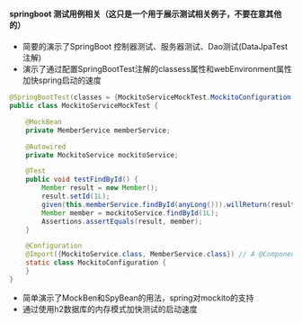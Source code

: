 

#### springboot 测试用例相关（这只是一个用于展示测试相关例子，不要在意其他的）
- 简要的演示了SpringBoot 控制器测试、服务器测试、Dao测试(DataJpaTest注解)
- 演示了通过配置SpringBootTest注解的classess属性和webEnvironment属性加快spring启动的速度
```java
@SpringBootTest(classes = {MockitoServiceMockTest.MockitoConfiguration.class}, webEnvironment = SpringBootTest.WebEnvironment.NONE)
public class MockitoServiceMockTest {

    @MockBean
    private MemberService memberService;

    @Autowired
    private MockitoService mockitoService;

    @Test
    public void testFindById() {
        Member result = new Member();
        result.setId(1L);
        given(this.memberService.findById(anyLong())).willReturn(result);
        Member member = mockitoService.findById(1L);
        Assertions.assertEquals(result, member);
    }

    @Configuration
    @Import({MockitoService.class, MemberService.class}) // A @Component injected with ExampleService
    static class MockitoConfiguration {
    }
}
```
- 简单演示了MockBen和SpyBean的用法，spring对mockito的支持
- 通过使用h2数据库的内存模式加快测试的启动速度